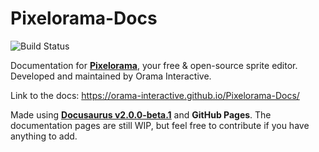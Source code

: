# Pixelorama-Docs
![Build Status](https://github.com/Orama-Interactive/Pixelorama-Docs/workflows/deploy/badge.svg)

Documentation for [**Pixelorama**](https://github.com/Orama-Interactive/Pixelorama), your free &amp; open-source sprite editor.
Developed and maintained by Orama Interactive.

Link to the docs: https://orama-interactive.github.io/Pixelorama-Docs/

Made using [**Docusaurus v2.0.0-beta.1**](https://v2.docusaurus.io/) and **GitHub Pages**.
The documentation pages are still WIP, but feel free to contribute if you have anything to add.
